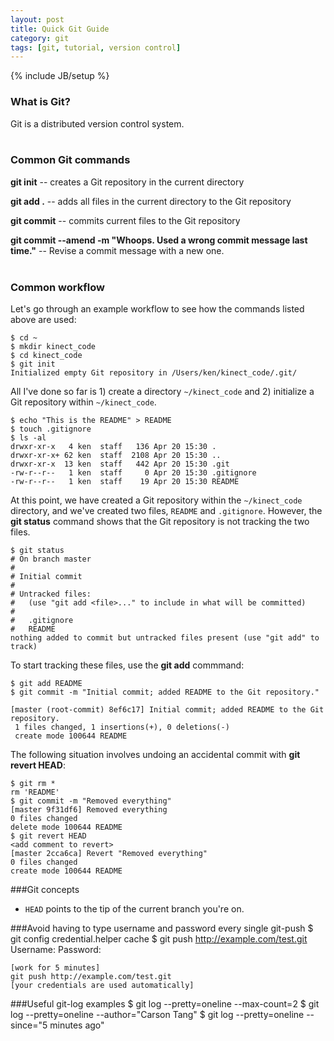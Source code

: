 ```yaml
---
layout: post
title: Quick Git Guide
category: git
tags: [git, tutorial, version control]
---
```

{% include JB/setup %}

### What is Git?
Git is a distributed version control system.
<br />
<br />
### Common Git commands
**git init** -- creates a Git repository in the current directory

**git add .** -- adds all files in the current directory to the Git repository

**git commit** -- commits current files to the Git repository

**git commit --amend -m "Whoops. Used a wrong commit message last time."** -- Revise a commit message with a new one.
<br />
<br />
### Common workflow
Let's go through an example workflow to see how the commands listed above are used:

    $ cd ~
    $ mkdir kinect_code
    $ cd kinect_code
    $ git init
    Initialized empty Git repository in /Users/ken/kinect_code/.git/

All I've done so far is 1) create a directory `~/kinect_code` and 2) initialize a Git
repository within `~/kinect_code`.

    $ echo "This is the README" > README
    $ touch .gitignore
    $ ls -al
    drwxr-xr-x   4 ken  staff   136 Apr 20 15:30 .
    drwxr-xr-x+ 62 ken  staff  2108 Apr 20 15:30 ..
    drwxr-xr-x  13 ken  staff   442 Apr 20 15:30 .git
    -rw-r--r--   1 ken  staff     0 Apr 20 15:30 .gitignore
    -rw-r--r--   1 ken  staff    19 Apr 20 15:30 README

At this point, we have created a Git repository within the `~/kinect_code`
directory, and we've created two files, `README` and `.gitignore`. However,
the **git status** command shows that the Git repository is not tracking
the two files.

    $ git status
    # On branch master
    #
    # Initial commit
    #
    # Untracked files:
    #   (use "git add <file>..." to include in what will be committed)
    #
    #	.gitignore
    #	README
    nothing added to commit but untracked files present (use "git add" to track)

To start tracking these files, use the **git add** commmand:

    $ git add README
    $ git commit -m "Initial commit; added README to the Git repository."

    [master (root-commit) 8ef6c17] Initial commit; added README to the Git repository.
     1 files changed, 1 insertions(+), 0 deletions(-)
     create mode 100644 README

The following situation involves undoing an accidental commit with **git revert HEAD**:

    $ git rm *
    rm 'README'
    $ git commit -m "Removed everything"
    [master 9f31df6] Removed everything
    0 files changed
    delete mode 100644 README
    $ git revert HEAD
    <add comment to revert>
    [master 2cca6ca] Revert "Removed everything"
    0 files changed
    create mode 100644 README

###Git concepts
* `HEAD` points to the tip of the current branch you're on.

###Avoid having to type username and password every single git-push
    $ git config credential.helper cache
    $ git push http://example.com/test.git
    Username: <type your username>
    Password: <type your password>

    [work for 5 minutes]
    git push http://example.com/test.git
    [your credentials are used automatically]

###Useful git-log examples
    $ git log --pretty=oneline --max-count=2
    $ git log --pretty=oneline --author="Carson Tang"
    $ git log --pretty=oneline --since="5 minutes ago"
